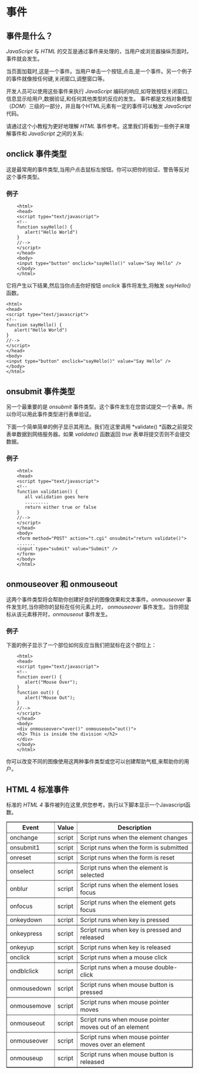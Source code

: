# 事件

## 事件是什么？

*JavaScript* 与 *HTML* 的交互是通过事件来处理的，当用户或浏览器操纵页面时。事件就会发生。  

当页面加载时,这是一个事件。当用户单击一个按钮,点击,是一个事件。另一个例子的事件就像按任何键,关闭窗口,调整窗口等。  

开发人员可以使用这些事件来执行 *JavaScript* 编码的响应,如导致按钮关闭窗口,信息显示给用户,数据验证,和任何其他类型的反应的发生。
事件都是文档对象模型（*DOM*）三级的一部分，并且每个HTML元素有一定的事件可以触发 *JavaScript* 代码。  

请通过这个小教程为更好地理解 *HTML* 事件参考。这里我们将看到一些例子来理解事件和 *JavaScript* 之间的关系:  

## onclick 事件类型

这是最常用的事件类型,当用户点击鼠标左按钮。你可以把你的验证、警告等反对这个事件类型。  

### 例子

```
    <html>
    <head>
    <script type="text/javascript">
    <!--
    function sayHello() {
       alert("Hello World")
    }
    //-->
    </script>
    </head>
    <body>
    <input type="button" onclick="sayHello()" value="Say Hello" />
    </body>
    </html>  
```

它将产生以下结果,然后当你点击你好按钮 *onclick* 事件将发生,将触发 *sayHello()* 函数。

```
<html>
<head>
<script type="text/javascript">
<!--
function sayHello() {
   alert("Hello World")
}
//-->
</script>
</head>
<body>
<input type="button" onclick="sayHello()" value="Say Hello" />
</body>
</html>
```

## onsubmit 事件类型

另一个最重要的是 *onsubmit* 事件类型。这个事件发生在您尝试提交一个表单。所以你可以用此事件类型进行表单验证。  

下面一个简单简单的例子显示其用法。我们在这里调用 *validate() *函数之前提交表单数据到网络服务器。如果 *validate()* 函数返回 *true* 表单将提交否则不会提交数据。
  
### 例子  

```
    <html>
    <head>
    <script type="text/javascript">
    <!--
    function validation() {
       all validation goes here
       .........
       return either true or false
    }
    //-->
    </script>
    </head>
    <body>
    <form method="POST" action="t.cgi" onsubmit="return validate()">
    .......
    <input type="submit" value="Submit" />
    </form>
    </body>
    </html>  
```
    
## onmouseover 和 onmouseout

这两个事件类型将会帮助你创建好良好的图像效果和文本事件。*onmouseover* 事件发生时,当你把你的鼠标在任何元素上时， *onmouseover* 事件发生。当你把鼠标从该元素移开时，*onmouseout* 事件发生。

### 例子

下面的例子显示了一个部位如何反应当我们把鼠标在这个部位上：   

```
    <html>
    <head>
    <script type="text/javascript">
    <!--
    function over() {
       alert("Mouse Over");
    }
    function out() {
       alert("Mouse Out");
    }
    //-->
    </script>
    </head>
    <body>
    <div onmouseover="over()" onmouseout="out()">
    <h2> This is inside the division </h2>
    </div>
    </body>
    </html>  
```   

你可以改变不同的图像使用这两种事件类型或您可以创建帮助气框,来帮助你的用户。  

## HTML 4 标准事件

标准的 *HTML 4* 事件被列在这里,供您参考。执行以下脚本显示一个Javascript函数。

<table border="">
<tr>
<th>Event</th>
<th>Value</th>
<th>Description</th>
</tr>
<tr>
<td>onchange</td>
<td>script</td>
<td>Script runs when the element changes</td>
</tr>
<tr>
<td>onsubmit1</td>
<td>script</td>
<td>Script runs when the form is submitted</td>
</tr>
<tr>
<td>onreset</td>
<td>script</td>
<td>Script runs when the form is reset</td>
</tr>
<tr>
<td>onselect</td>
<td>script</td>
<td>Script runs when the element is selected</td>
</tr>
<tr>
<td>onblur</td>
<td>script</td>
<td>Script runs when the element loses focus</td>
</tr>
<tr>
<td>onfocus</td>
<td>script</td>
<td>Script runs when the element gets focus</td>
</tr><tr>
<td>onkeydown</td>
<td>script</td>
<td>Script runs when key is pressed</td>
</tr>
<tr>
<td>onkeypress</td>
<td>script</td>
<td>Script runs when key is pressed and released</td>
</tr>
<tr>
<td>onkeyup</td>
<td>script</td>
<td>Script runs when key is released</td>
</tr>
<td>onclick</td>
<td>script</td>
<td>Script runs when a mouse click</td>
</tr>
<td>ondblclick</td>
<td>script</td>
<td>Script runs when a mouse double-click</td>
</tr>
<td>onmousedown</td>
<td>script</td>
<td>Script runs when mouse button is pressed</td>
</tr>
<td>onmousemove</td>
<td>script</td>
<td>Script runs when mouse pointer moves</td>
</tr>
<td>onmouseout</td>
<td>script</td>
<td>Script runs when mouse pointer moves out of an element</td>
</tr>
<td>onmouseover</td>
<td>script</td>
<td>Script runs when mouse pointer moves over an element</td>
</tr>
<td>onmouseup</td>
<td>script</td>
<td>Script runs when mouse button is released</td>
</tr>
</table>  


